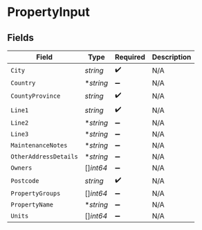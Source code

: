 # PropertyInput


## Fields

| Field                 | Type                  | Required              | Description           |
| --------------------- | --------------------- | --------------------- | --------------------- |
| `City`                | *string*              | :heavy_check_mark:    | N/A                   |
| `Country`             | **string*             | :heavy_minus_sign:    | N/A                   |
| `CountyProvince`      | *string*              | :heavy_check_mark:    | N/A                   |
| `Line1`               | *string*              | :heavy_check_mark:    | N/A                   |
| `Line2`               | **string*             | :heavy_minus_sign:    | N/A                   |
| `Line3`               | **string*             | :heavy_minus_sign:    | N/A                   |
| `MaintenanceNotes`    | **string*             | :heavy_minus_sign:    | N/A                   |
| `OtherAddressDetails` | **string*             | :heavy_minus_sign:    | N/A                   |
| `Owners`              | []*int64*             | :heavy_minus_sign:    | N/A                   |
| `Postcode`            | *string*              | :heavy_check_mark:    | N/A                   |
| `PropertyGroups`      | []*int64*             | :heavy_minus_sign:    | N/A                   |
| `PropertyName`        | **string*             | :heavy_minus_sign:    | N/A                   |
| `Units`               | []*int64*             | :heavy_minus_sign:    | N/A                   |